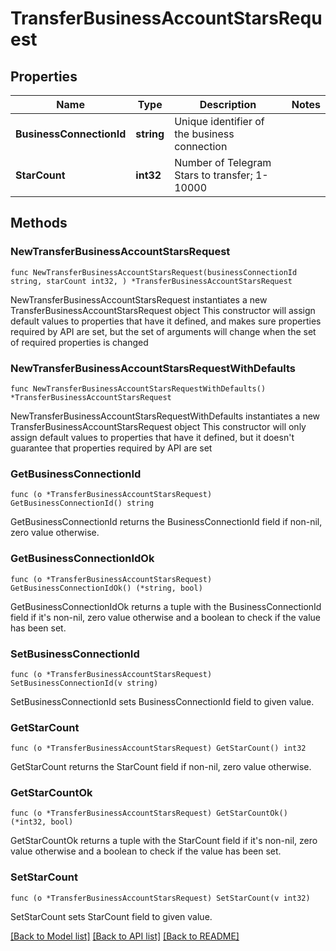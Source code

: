 # TransferBusinessAccountStarsRequest

## Properties

Name | Type | Description | Notes
------------ | ------------- | ------------- | -------------
**BusinessConnectionId** | **string** | Unique identifier of the business connection | 
**StarCount** | **int32** | Number of Telegram Stars to transfer; 1-10000 | 

## Methods

### NewTransferBusinessAccountStarsRequest

`func NewTransferBusinessAccountStarsRequest(businessConnectionId string, starCount int32, ) *TransferBusinessAccountStarsRequest`

NewTransferBusinessAccountStarsRequest instantiates a new TransferBusinessAccountStarsRequest object
This constructor will assign default values to properties that have it defined,
and makes sure properties required by API are set, but the set of arguments
will change when the set of required properties is changed

### NewTransferBusinessAccountStarsRequestWithDefaults

`func NewTransferBusinessAccountStarsRequestWithDefaults() *TransferBusinessAccountStarsRequest`

NewTransferBusinessAccountStarsRequestWithDefaults instantiates a new TransferBusinessAccountStarsRequest object
This constructor will only assign default values to properties that have it defined,
but it doesn't guarantee that properties required by API are set

### GetBusinessConnectionId

`func (o *TransferBusinessAccountStarsRequest) GetBusinessConnectionId() string`

GetBusinessConnectionId returns the BusinessConnectionId field if non-nil, zero value otherwise.

### GetBusinessConnectionIdOk

`func (o *TransferBusinessAccountStarsRequest) GetBusinessConnectionIdOk() (*string, bool)`

GetBusinessConnectionIdOk returns a tuple with the BusinessConnectionId field if it's non-nil, zero value otherwise
and a boolean to check if the value has been set.

### SetBusinessConnectionId

`func (o *TransferBusinessAccountStarsRequest) SetBusinessConnectionId(v string)`

SetBusinessConnectionId sets BusinessConnectionId field to given value.


### GetStarCount

`func (o *TransferBusinessAccountStarsRequest) GetStarCount() int32`

GetStarCount returns the StarCount field if non-nil, zero value otherwise.

### GetStarCountOk

`func (o *TransferBusinessAccountStarsRequest) GetStarCountOk() (*int32, bool)`

GetStarCountOk returns a tuple with the StarCount field if it's non-nil, zero value otherwise
and a boolean to check if the value has been set.

### SetStarCount

`func (o *TransferBusinessAccountStarsRequest) SetStarCount(v int32)`

SetStarCount sets StarCount field to given value.



[[Back to Model list]](../README.md#documentation-for-models) [[Back to API list]](../README.md#documentation-for-api-endpoints) [[Back to README]](../README.md)


